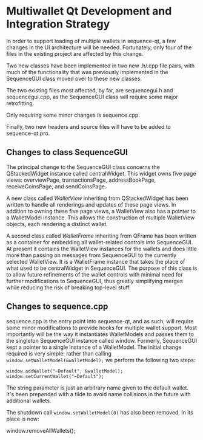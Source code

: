 Multiwallet Qt Development and Integration Strategy
===================================================

In order to support loading of multiple wallets in sequence-qt, a few changes in the UI architecture will be needed.
Fortunately, only four of the files in the existing project are affected by this change.

Two new classes have been implemented in two new .h/.cpp file pairs, with much of the functionality that was previously
implemented in the SequenceGUI class moved over to these new classes.

The two existing files most affected, by far, are sequencegui.h and sequencegui.cpp, as the SequenceGUI class will require
some major retrofitting.

Only requiring some minor changes is sequence.cpp.

Finally, two new headers and source files will have to be added to sequence-qt.pro.

Changes to class SequenceGUI
---------------------------
The principal change to the SequenceGUI class concerns the QStackedWidget instance called centralWidget.
This widget owns five page views: overviewPage, transactionsPage, addressBookPage, receiveCoinsPage, and sendCoinsPage.

A new class called *WalletView* inheriting from QStackedWidget has been written to handle all renderings and updates of
these page views. In addition to owning these five page views, a WalletView also has a pointer to a WalletModel instance.
This allows the construction of multiple WalletView objects, each rendering a distinct wallet.

A second class called *WalletFrame* inheriting from QFrame has been written as a container for embedding all wallet-related
controls into SequenceGUI. At present it contains the WalletView instances for the wallets and does little more than passing on messages
from SequenceGUI to the currently selected WalletView. It is a WalletFrame instance
that takes the place of what used to be centralWidget in SequenceGUI. The purpose of this class is to allow future
refinements of the wallet controls with minimal need for further modifications to SequenceGUI, thus greatly simplifying
merges while reducing the risk of breaking top-level stuff.

Changes to sequence.cpp
----------------------
sequence.cpp is the entry point into sequence-qt, and as such, will require some minor modifications to provide hooks for
multiple wallet support. Most importantly will be the way it instantiates WalletModels and passes them to the
singleton SequenceGUI instance called window. Formerly, SequenceGUI kept a pointer to a single instance of a WalletModel.
The initial change required is very simple: rather than calling `window.setWalletModel(&walletModel);` we perform the
following two steps:

	window.addWallet("~Default", &walletModel);
	window.setCurrentWallet("~Default");

The string parameter is just an arbitrary name given to the default wallet. It's been prepended with a tilde to avoid name collisions in the future with additional wallets.

The shutdown call `window.setWalletModel(0)` has also been removed. In its place is now:

window.removeAllWallets();
